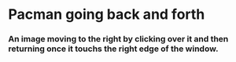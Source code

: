 # Pacman going back and forth
### An image moving to the right by clicking over it and then returning once it touchs the right edge of the window.
